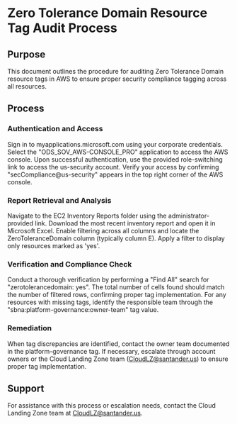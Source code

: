 # Zero Tolerance Domain Resource Tag Audit Process

## Purpose
This document outlines the procedure for auditing Zero Tolerance Domain resource tags in AWS to ensure proper security compliance tagging across all resources.

## Process

### Authentication and Access
Sign in to myapplications.microsoft.com using your corporate credentials. Select the "ODS_SOV_AWS-CONSOLE_PRO" application to access the AWS console. Upon successful authentication, use the provided role-switching link to access the us-security account. Verify your access by confirming "secCompliance@us-security" appears in the top right corner of the AWS console.

### Report Retrieval and Analysis
Navigate to the EC2 Inventory Reports folder using the administrator-provided link. Download the most recent inventory report and open it in Microsoft Excel. Enable filtering across all columns and locate the ZeroToleranceDomain column (typically column E). Apply a filter to display only resources marked as 'yes'.

### Verification and Compliance Check
Conduct a thorough verification by performing a "Find All" search for "zerotolerancedomain: yes". The total number of cells found should match the number of filtered rows, confirming proper tag implementation. For any resources with missing tags, identify the responsible team through the "sbna:platform-governance:owner-team" tag value.

### Remediation
When tag discrepancies are identified, contact the owner team documented in the platform-governance tag. If necessary, escalate through account owners or the Cloud Landing Zone team (CloudLZ@santander.us) to ensure proper tag implementation.

## Support
For assistance with this process or escalation needs, contact the Cloud Landing Zone team at CloudLZ@santander.us.
